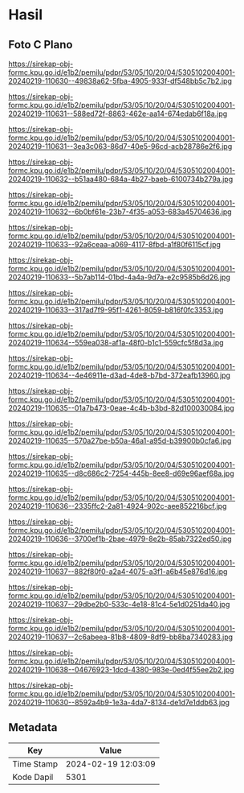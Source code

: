 # Hasil

## Foto C Plano

https://sirekap-obj-formc.kpu.go.id/e1b2/pemilu/pdpr/53/05/10/20/04/5305102004001-20240219-110630--49838a62-5fba-4905-933f-df548bb5c7b2.jpg

https://sirekap-obj-formc.kpu.go.id/e1b2/pemilu/pdpr/53/05/10/20/04/5305102004001-20240219-110631--588ed72f-8863-462e-aa14-674edab6f18a.jpg

https://sirekap-obj-formc.kpu.go.id/e1b2/pemilu/pdpr/53/05/10/20/04/5305102004001-20240219-110631--3ea3c063-86d7-40e5-96cd-acb28786e2f6.jpg

https://sirekap-obj-formc.kpu.go.id/e1b2/pemilu/pdpr/53/05/10/20/04/5305102004001-20240219-110632--b51aa480-684a-4b27-baeb-6100734b279a.jpg

https://sirekap-obj-formc.kpu.go.id/e1b2/pemilu/pdpr/53/05/10/20/04/5305102004001-20240219-110632--6b0bf61e-23b7-4f35-a053-683a45704636.jpg

https://sirekap-obj-formc.kpu.go.id/e1b2/pemilu/pdpr/53/05/10/20/04/5305102004001-20240219-110633--92a6ceaa-a069-4117-8fbd-a1f80f6115cf.jpg

https://sirekap-obj-formc.kpu.go.id/e1b2/pemilu/pdpr/53/05/10/20/04/5305102004001-20240219-110633--5b7ab114-01bd-4a4a-9d7a-e2c9585b6d26.jpg

https://sirekap-obj-formc.kpu.go.id/e1b2/pemilu/pdpr/53/05/10/20/04/5305102004001-20240219-110633--317ad7f9-95f1-4261-8059-b816f0fc3353.jpg

https://sirekap-obj-formc.kpu.go.id/e1b2/pemilu/pdpr/53/05/10/20/04/5305102004001-20240219-110634--559ea038-af1a-48f0-b1c1-559cfc5f8d3a.jpg

https://sirekap-obj-formc.kpu.go.id/e1b2/pemilu/pdpr/53/05/10/20/04/5305102004001-20240219-110634--4e46911e-d3ad-4de8-b7bd-372eafb13960.jpg

https://sirekap-obj-formc.kpu.go.id/e1b2/pemilu/pdpr/53/05/10/20/04/5305102004001-20240219-110635--01a7b473-0eae-4c4b-b3bd-82d100030084.jpg

https://sirekap-obj-formc.kpu.go.id/e1b2/pemilu/pdpr/53/05/10/20/04/5305102004001-20240219-110635--570a27be-b50a-46a1-a95d-b39900b0cfa6.jpg

https://sirekap-obj-formc.kpu.go.id/e1b2/pemilu/pdpr/53/05/10/20/04/5305102004001-20240219-110635--d8c686c2-7254-445b-8ee8-d69e96aef68a.jpg

https://sirekap-obj-formc.kpu.go.id/e1b2/pemilu/pdpr/53/05/10/20/04/5305102004001-20240219-110636--2335ffc2-2a81-4924-902c-aee852216bcf.jpg

https://sirekap-obj-formc.kpu.go.id/e1b2/pemilu/pdpr/53/05/10/20/04/5305102004001-20240219-110636--3700ef1b-2bae-4979-8e2b-85ab7322ed50.jpg

https://sirekap-obj-formc.kpu.go.id/e1b2/pemilu/pdpr/53/05/10/20/04/5305102004001-20240219-110637--882f80f0-a2a4-4075-a3f1-a6b45e876d16.jpg

https://sirekap-obj-formc.kpu.go.id/e1b2/pemilu/pdpr/53/05/10/20/04/5305102004001-20240219-110637--29dbe2b0-533c-4e18-81c4-5e1d0251da40.jpg

https://sirekap-obj-formc.kpu.go.id/e1b2/pemilu/pdpr/53/05/10/20/04/5305102004001-20240219-110637--2c6abeea-81b8-4809-8df9-bb8ba7340283.jpg

https://sirekap-obj-formc.kpu.go.id/e1b2/pemilu/pdpr/53/05/10/20/04/5305102004001-20240219-110638--04676923-1dcd-4380-983e-0ed4f55ee2b2.jpg

https://sirekap-obj-formc.kpu.go.id/e1b2/pemilu/pdpr/53/05/10/20/04/5305102004001-20240219-110630--8592a4b9-1e3a-4da7-8134-de1d7e1ddb63.jpg


## Metadata

| Key        | Value               |
| ---------- | ------------------- |
| Time Stamp | 2024-02-19 12:03:09 |
| Kode Dapil | 5301                |



